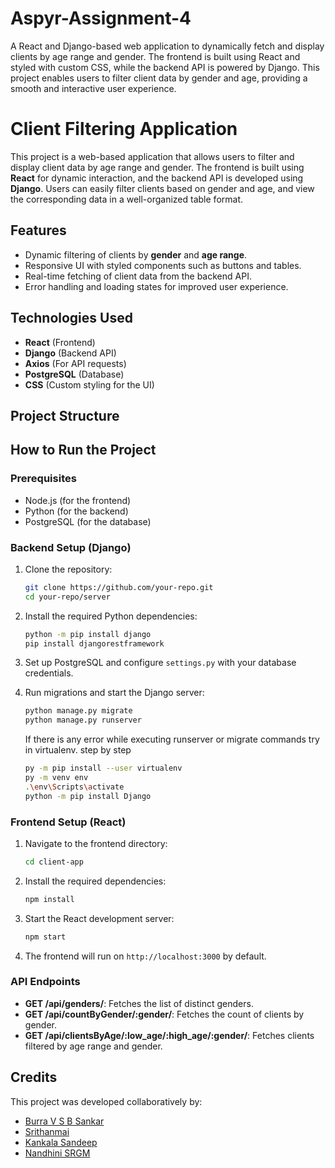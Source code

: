 # Aspyr-Assignment-4
A React and Django-based web application to dynamically fetch and display clients by age range and gender. The frontend is built using React and styled with custom CSS, while the backend API is powered by Django. This project enables users to filter client data by gender and age, providing a smooth and interactive user experience. 
 
# Client Filtering Application

This project is a web-based application that allows users to filter and display client data by age range and gender. The frontend is built using **React** for dynamic interaction, and the backend API is developed using **Django**. Users can easily filter clients based on gender and age, and view the corresponding data in a well-organized table format.

## Features
- Dynamic filtering of clients by **gender** and **age range**.
- Responsive UI with styled components such as buttons and tables.
- Real-time fetching of client data from the backend API.
- Error handling and loading states for improved user experience.

## Technologies Used
- **React** (Frontend)
- **Django** (Backend API)
- **Axios** (For API requests)
- **PostgreSQL** (Database)
- **CSS** (Custom styling for the UI)

## Project Structure


## How to Run the Project

### Prerequisites
- Node.js (for the frontend)
- Python (for the backend)
- PostgreSQL (for the database)

### Backend Setup (Django)
1. Clone the repository:
    ```bash
    git clone https://github.com/your-repo.git
    cd your-repo/server
    ```

2. Install the required Python dependencies:
    ```bash
    python -m pip install django
    pip install djangorestframework
    ```

3. Set up PostgreSQL and configure `settings.py` with your database credentials.

4. Run migrations and start the Django server:
    ```bash
    python manage.py migrate
    python manage.py runserver
    ```
    If there is any error while executing runserver or migrate commands try in virtualenv.
    step by step
    ```bash
    py -m pip install --user virtualenv
    py -m venv env
    .\env\Scripts\activate
    python -m pip install Django
   ```
### Frontend Setup (React)
1. Navigate to the frontend directory:
    ```bash
    cd client-app
    ```

2. Install the required dependencies:
    ```bash
    npm install
    ```

3. Start the React development server:
    ```bash
    npm start
    ```

4. The frontend will run on `http://localhost:3000` by default.

### API Endpoints

- **GET /api/genders/**: Fetches the list of distinct genders.
- **GET /api/countByGender/:gender/**: Fetches the count of clients by gender.
- **GET /api/clientsByAge/:low_age/:high_age/:gender/**: Fetches clients filtered by age range and gender.

## Credits

This project was developed collaboratively by:

- [Burra V S B Sankar](https://github.com/sankarbvsb1543)
- [Srithanmai](https://github.com/srithanmai)
- [Kankala Sandeep](https://github.com/kankala-sandeep)
- [Nandhini SRGM](https://github.com/nandhinisrgm)




